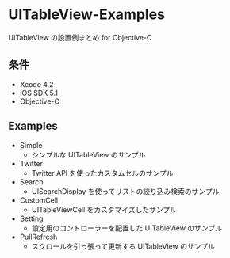 UITableView-Examples
====================

UITableView の設置例まとめ for Objective-C

条件
---------------
 * Xcode 4.2
 * iOS SDK 5.1
 * Objective-C

Examples
---------------
 * Simple
   * シンプルな UITableView のサンプル
 * Twitter
   * Twitter API を使ったカスタムセルのサンプル
 * Search
   * UISearchDisplay を使ってリストの絞り込み検索のサンプル
 * CustomCell
   * UITableViewCell をカスタマイズしたサンプル
 * Setting
   * 設定用のコントローラーを配置した UITableView のサンプル
 * PullRefresh
   * スクロールを引っ張って更新する UITableView のサンプル
